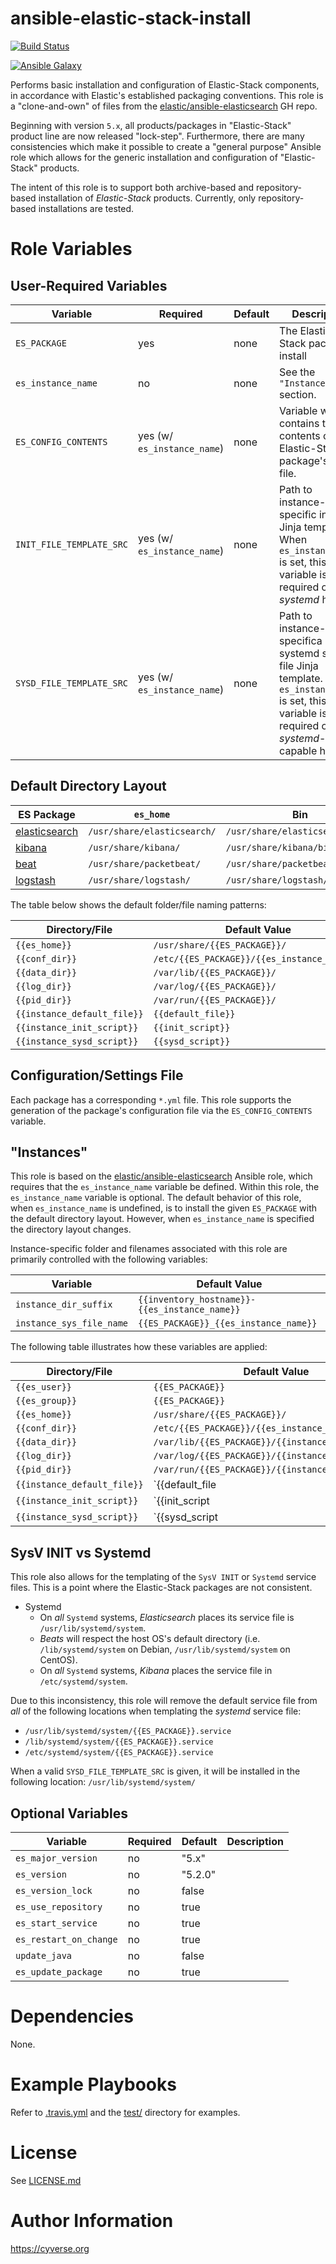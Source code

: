 ansible-elastic-stack-install
=============================
[![Build Status](https://travis-ci.org/CyVerse-Ansible/ansible-elastic-stack-install.svg?branch=master)](https://travis-ci.org/CyVerse-Ansible/ansible-elastic-stack-install)

[![Ansible Galaxy](https://img.shields.io/badge/ansible--galaxy-elastic--stack--install-blue.svg)](https://galaxy.ansible.com/CyVerse-Ansible/ansible-elastic-stack-install/)

Performs basic installation and configuration of Elastic-Stack components, in accordance with Elastic's established packaging conventions.
This role is a "clone-and-own" of files from the [elastic/ansible-elasticsearch][ansible-elasticsearch] GH repo.

Beginning with version `5.x`, all products/packages in  "Elastic-Stack" product line are now released "lock-step". 
Furthermore, there are many consistencies which make it possible to create a "general purpose" Ansible role which 
allows for the generic installation and configuration of "Elastic-Stack" products.

The intent of this role is to support both archive-based and repository-based installation of _Elastic-Stack_ products. 
Currently, only repository-based installations are tested.

Role Variables
==============

User-Required Variables
-----------------------

| Variable                |        Required            | Default        | Description    |
|-------------------------|----------------------------|----------------|----------------|
| `ES_PACKAGE`            | yes                        |      none      | The Elastic-Stack package to install | 
| `es_instance_name`      | no                         |      none      | See the `"Instances"` section. | 
| `ES_CONFIG_CONTENTS`    | yes (w/ `es_instance_name`)|      none      | Variable which contains the contents of the Elastic-Stack package's `*.yml` file. | 
| `INIT_FILE_TEMPLATE_SRC`| yes (w/ `es_instance_name`)|      none      | Path to instance-specific init file Jinja template. When `es_instance_name` is set, this variable is required on non-_systemd_ hosts.|
| `SYSD_FILE_TEMPLATE_SRC`| yes (w/ `es_instance_name`)|      none      | Path to instance-specifica systemd service file Jinja template. When `es_instance_name` is set, this variable is required on _systemd_-capable hosts. | 

Default Directory Layout
------------------------

| ES Package | `es_home` | Bin | `conf_dir` | `data_dir` | `log_dir` |  
|------------|------|-----|---------------|------|------|
| [elasticsearch][elasticsearch-deb-dir-layout] | `/usr/share/elasticsearch/` | `/usr/share/elasticsearch/bin/` | `/etc/elasticsearch/elasticsearch.yml` | `/var/lib/elasticsearch/` | `/var/log/elasticsearch/` |
| [kibana][kibana-deb-dir-layout] | `/usr/share/kibana/`    | `/usr/share/kibana/bin/`   | `/etc/kibana/kibana.yml`       | `/var/lib/kibana/`         | N/A |
| [beat][packetbeat-dir-layout]  | `/usr/share/packetbeat/`     | `/usr/share/packetbeat/bin/`    | `/etc/packetbeat/packetbeat.yml`         | `/var/lib/packetbeat/`          | `/var/log/packetbeat/` |
| [logstash][logstash-dir-layout] | `/usr/share/logstash/`  | `/usr/share/logstash/bin/` | `/etc/logstash/logstash.yml`   | N/A | `/var/log/logstash/` |

The table below shows the default folder/file naming patterns:

| Directory/File | Default Value |
|----------------|---------------|
| `{{es_home}}`  | `/usr/share/{{ES_PACKAGE}}/` | 
| `{{conf_dir}}` | `/etc/{{ES_PACKAGE}}/{{es_instance_name}}/` | 
| `{{data_dir}}` | `/var/lib/{{ES_PACKAGE}}/`      | 
| `{{log_dir}}`  | `/var/log/{{ES_PACKAGE}}/` |
| `{{pid_dir}}`  | `/var/run/{{ES_PACKAGE}}/` |
| `{{instance_default_file}}`  | `{{default_file}}` |
| `{{instance_init_script}}`  | `{{init_script}}` |
| `{{instance_sysd_script}}`  | `{{sysd_script}}` |


Configuration/Settings File
---------------------------
Each package has a corresponding `*.yml` file. This role supports the generation of the package's configuration file via the `ES_CONFIG_CONTENTS` variable.

"Instances"
-----------
This role is based on the [elastic/ansible-elasticsearch][ansible-elasticsearch] Ansible role, which requires that the `es_instance_name` variable be defined.
Within this role, the `es_instance_name` variable is optional. 
The default behavior of this role, when `es_instance_name` is undefined, is to install the given `ES_PACKAGE` with the default directory layout.
However, when `es_instance_name` is specified the directory layout changes.

Instance-specific folder and filenames associated with this role are primarily controlled with the following variables:

| Variable | Default Value |
|----------|---------------|
|`instance_dir_suffix`|`{{inventory_hostname}}-{{es_instance_name}}`|
|`instance_sys_file_name`|`{{ES_PACKAGE}}_{{es_instance_name}}`|

The following table illustrates how these variables are applied:

| Directory/File              | Default Value |
|-----------------------------|---------------|
| `{{es_user}}`               | `{{ES_PACKAGE}}`| 
| `{{es_group}}`              | `{{ES_PACKAGE}}`| 
| `{{es_home}}`               | `/usr/share/{{ES_PACKAGE}}/` | 
| `{{conf_dir}}`              | `/etc/{{ES_PACKAGE}}/{{es_instance_name}}/` | 
| `{{data_dir}}`              | `/var/lib/{{ES_PACKAGE}}/{{instance_dir_suffix}}/`      | 
| `{{log_dir}}`               | `/var/log/{{ES_PACKAGE}}/{{instance_dir_suffix}}/` |
| `{{pid_dir}}`               | `/var/run/{{ES_PACKAGE}}/{{instance_dir_suffix}}/` |
| `{{instance_default_file}}` | `{{default_file | dirname}}/{{instance_sys_file_name}}` |
| `{{instance_init_script}}`  | `{{init_script | dirname}}/{{instance_sys_file_name}}` |
| `{{instance_sysd_script}}`  | `{{sysd_script | dirname}}/{{instance_sys_file_name}}.service` |

SysV INIT vs Systemd
--------------------
This role also allows for the templating of the `SysV INIT` or `Systemd` service files. This is a point where the Elastic-Stack packages are not consistent.
* Systemd
  * On *all* `Systemd` systems, _Elasticsearch_ places its service file is `/usr/lib/systemd/system`.
  * _Beats_ will respect the host OS's default directory (i.e. `/lib/systemd/system` on Debian, `/usr/lib/systemd/system` on CentOS). 
  * On *all* `Systemd` systems, _Kibana_ places the service file in `/etc/systemd/system`.

Due to this inconsistency, this role will remove the default service file from *all* of the following locations when templating the _systemd_ service file:
* `/usr/lib/systemd/system/{{ES_PACKAGE}}.service`
* `/lib/systemd/system/{{ES_PACKAGE}}.service`
* `/etc/systemd/system/{{ES_PACKAGE}}.service`

When a valid `SYSD_FILE_TEMPLATE_SRC` is given, it will be installed in the following location: `/usr/lib/systemd/system/`


Optional Variables
------------------

| Variable                |        Required            | Default        | Description    |
|-------------------------|----------------------------|----------------|----------------|
| `es_major_version`      | no                         | "5.x"          | | 
| `es_version`            | no                         | "5.2.0"        | | 
| `es_version_lock`       | no                         | false          | | 
| `es_use_repository`     | no                         | true           | | 
| `es_start_service`      | no                         | true           | | 
| `es_restart_on_change`  | no                         | true           | | 
| `update_java`           | no                         | false          | | 
| `es_update_package`     | no                         | true           | | 

Dependencies
============

None.

Example Playbooks
=================

Refer to [.travis.yml](.travis.yml) and the [test/](tests/) directory for examples.

License
=======

See [LICENSE.md](LICENSE.md)

Author Information
==================

https://cyverse.org

[packetbeat-dir-layout]: https://www.elastic.co/guide/en/beats/packetbeat/current/directory-layout.html
[elasticsearch-deb-dir-layout]: https://www.elastic.co/guide/en/elasticsearch/reference/current/deb.html#deb-layout
[kibana-deb-dir-layout]: https://www.elastic.co/guide/en/kibana/current/deb.html#deb-layout
[logstash-dir-layout]: https://www.elastic.co/guide/en/logstash/current/dir-layout.html
[ansible-elasticsearch]: https://github.com/elastic/ansible-elasticsearch
[elastic-elasticsearch]: https://galaxy.ansible.com/elastic/elasticsearch/
